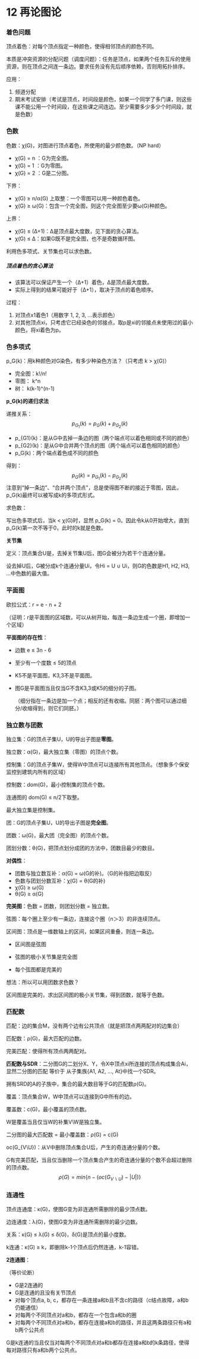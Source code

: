 # 12 再论图论

### 着色问题

顶点着色：对每个顶点指定一种颜色，使得相邻顶点的颜色不同。

本质是冲突资源的分配问题（调度问题）：任务是顶点，如果两个任务互斥的使用资源，则在顶点之间连一条边。要求任务没有先后顺序依赖，否则用拓扑排序。

应用：

1. 频道分配
2. 期末考试安排（考试是顶点，时间段是颜色，如果一个同学了多门课，则这些课不能公用一个时间段，在这些课之间连边。至少需要多少多少个时间段，就是色数）



### 色数

色数：χ(G)，对图进行顶点着色，所使用的最少颜色数。（NP hard）

- χ(G) = n ：G为完全图。
- χ(G) = 1 ：G为零图。
- χ(G) = 2 ：G是二分图。

下界：

- χ(G) ≥ n/α(G) 上取整：一个零图可以用一种颜色着色。
- χ(G) ≥ ω(G)：包含一个完全图，则这个完全图至少要ω(G)种颜色。

上界：

- χ(G) ≤ (Δ+1)：Δ是顶点最大度数，见下面的贪心算法。
- χ(G) ≤ Δ：如果G既不是完全图，也不是奇数循环图。

利用色多项式、关节集也可以求色数。



##### 顶点着色的贪心算法

- 该算法可以保证产生一个（Δ+1）着色，Δ是顶点最大度数。
- 实际上得到的结果可能好于（Δ+1），取决于顶点的着色顺序。

过程：

1. 对顶点x1着色1（用数字 1, 2, 3, ...表示颜色）
2. 对其他顶点xi，只考虑它已经染色的邻接点，取p是xi的邻接点未使用过的最小颜色，将xi着色为p。





### 色多项式

p_G(k)：用k种颜色对G染色，有多少种染色方法？（只考虑 k > χ(G)）

- 完全图：k!/n!
- 零图： k^n
- 树： k(k-1)^(n-1)

**p_G(k)的递归求法**

递推关系：
$$
p_{G_1}(k) = p_G(k) + p_{G_2}(k)
$$

- p_{G1}(k)：是从G中去掉一条边的图（两个端点可以着色相同或不同的颜色）
- p_{G2}(k)：是从G中合并两个顶点的图（两个端点可以着色相同的颜色）
- p_G(k)：两个端点着色成不同的颜色

得到：
$$
p_G(k) = p_{G_1}(k) - p_{G_2}(k)
$$
注意到“掉一条边”、“合并两个顶点”，总是使得图不断的接近于零图，因此，p_G(k)最终可以被写成k的多项式形式。

求色数：

写出色多项式后，当k < χ(G)时，显然 p_G(k) = 0。因此令k从0开始增大，直到p_G(k)第一次不等于0，此时的k就是色数。

**关节集**

定义：顶点集合U是，去掉关节集U后，图G会被分为若干个连通分量。

设去掉U后，G被分成k个连通分量Ui，令Hi = U ∪ Ui，则G的色数是H1, H2, H3, ...中色数的最大值。



### 平面图

欧拉公式：r = e - n + 2

（证明：r是平面图的区域数，可以从树开始，每连一条边生成一个圈，即增加一个区域）

**平面图的存在性**：

- 边数 e ≤ 3n - 6
- 至少有一个度数 ≤ 5的顶点

- K5不是平面图，K3,3不是平面图。

- 图G是平面图当且仅当G不含K3,3或K5的细分的子图。

  （细分指在一条边是加一个点；相反的还有收缩。同胚：两个图可以通过细分/收缩得到，则它们同胚。）



### 独立数与团数

独立集：G的顶点子集U，U的导出子图是**零图**。

独立数：α(G)，最大独立集（零图）的顶点个数。



控制集：G的顶点子集W，使得W中顶点可以连接所有其他顶点。（想象多个保安监控到建筑内所有的区域）

控制数：dom(G)，最小控制集的顶点个数。

连通图的 dom(G) ≤ n/2下取整。

最大独立集是控制集。



团：G的顶点子集U，U的导出子图是**完全图**。

团数：ω(G)，最大团（完全图）的顶点个数。

团划分数：θ(G)，把顶点划分成团的方法中，团数目最少的数目。



**对偶性**：

- 团数与独立数互补：α(G) = ω(G的补)。（G的补指把边取反）
- 色数与团划分数互补：χ(G) = θ(G的补)
- χ(G) ≥ ω(G)
- θ(G) ≥ α(G)



**完美图**：色数 = 团数，则团划分数 = 独立数。

弦图：每个圈上至少有一条边，连接这个圈（n＞3）的非连续顶点。

区间图：顶点是一维数轴上的区间，如果区间重叠，则连一条边。

- 区间图是弦图

- 弦图的极小关节集是完全图
- 每个弦图都是完美的

想法：所以可以用团数求色数？

区间图是完美的，求出区间图的极小关节集，得到团数，就等于色数。



### 匹配数

匹配：边的集合M，没有两个边有公共顶点（就是把顶点两两配对的边集合）

匹配数：ρ(G)，最大匹配的边数。

完美匹配：使得所有顶点两两配对。

**匹配数与SDR**：二分图G的二划分X、Y，令X中顶点xi所连接的顶点构成集合Ai，显然二分图的匹配 等价于 从子集族{A1, A2, ..., At}中找一个SDR。

拥有SRD的A的子族中，集合的最大数目等于G的匹配数ρ(G)。



覆盖：顶点集合W，W中顶点可以连接到G中所有的边。

覆盖数：c(G)，最小覆盖的顶点数。

W是覆盖当且仅当W的补集V\W是独立集。



二分图的最大匹配数 = 最小覆盖数：ρ(G) = c(G)

oc(G_{V\U})：从V中删除顶点集合U后，产生的奇连通分量的个数。

G有完美匹配，当且仅当删除一个顶点集合产生的奇连通分量的个数不会超过删除的顶点数。
$$
ρ(G) = min\{n-(oc(G_{V\backslash U})-|U|)\}
$$



### 连通性

顶点连通度：κ(G)，使图G变为非连通所需删除的最少顶点数。

边连通度：λ(G)，使图G变为非连通所需删除的最少边数。

关系：κ(G) ≤ λ(G) ≤ δ(G)，δ(G)是顶点的最小度数。

k连通：κ(G) ≥ k，即删除k-1个顶点后仍然连通，k-1容错。

**2连通图**：

（等价论断）

- G是2连通的
- G是连通的且没有关节顶点
- 对每个顶点a, b, c，都存在一条连接a和b且不含c的路径（c结点故障，a和b仍能通信）
- 对每两个不同顶点对a和b，都存在一个包含a和b的圈
- 对每两个不同顶点对a和b，都存在连接a和b的路径，并且这两条路径只有a和b两个公共点

G是k连通的当且仅当对每两个不同顶点对a和b都存在连接a和b的k条路径，使得每对路径只有a和b两个公共点。

